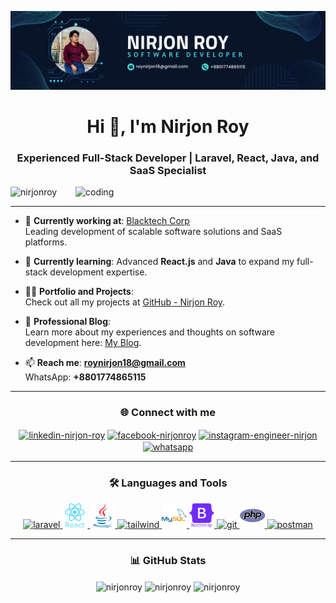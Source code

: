 ![logo](https://github.com/nirjonroy/nirjonroy/blob/main/nirjonroy.png)

<h1 align="center">Hi 👋, I'm Nirjon Roy</h1>
<h3 align="center">Experienced Full-Stack Developer | Laravel, React, Java, and SaaS Specialist</h3>

<img align="right" alt="coding" width="400" src="https://user-images.githubusercontent.com/55389276/140866485-8fb1c876-9a8f-4d6a-98dc-08c4981eaf70.gif"/>

<p align="left"> <img src="https://komarev.com/ghpvc/?username=nirjonroy&label=Profile%20views&color=0e75b6&style=flat" alt="nirjonroy" /> </p>

---

- 🔭 **Currently working at**: [Blacktech Corp](https://blacktechcorp.com/)  
  Leading development of scalable software solutions and SaaS platforms.

- 🌱 **Currently learning**: Advanced **React.js** and **Java** to expand my full-stack development expertise.

- 👨‍💻 **Portfolio and Projects**:  
  Check out all my projects at [GitHub - Nirjon Roy](https://github.com/nirjonroy).  

- 📄 **Professional Blog**:  
  Learn more about my experiences and thoughts on software development here: [My Blog](https://nirjoncse.wordpress.com/).  

- 📫 **Reach me**: **roynirjon18@gmail.com**  
  WhatsApp: **+8801774865115**  

---

<h3 align="center">🌐 Connect with me</h3>
<p align="center">
<a href="https://linkedin.com/in/softdev-nirjon-roy" target="blank"><img align="center" src="https://raw.githubusercontent.com/rahuldkjain/github-profile-readme-generator/master/src/images/icons/Social/linked-in-alt.svg" alt="linkedin-nirjon-roy" height="30" width="40" /></a>
<a href="https://fb.com/engineernirjonroy" target="blank"><img align="center" src="https://raw.githubusercontent.com/rahuldkjain/github-profile-readme-generator/master/src/images/icons/Social/facebook.svg" alt="facebook-nirjonroy" height="30" width="40" /></a>
<a href="https://instagram.com/engineer_nirjon" target="blank"><img align="center" src="https://raw.githubusercontent.com/rahuldkjain/github-profile-readme-generator/master/src/images/icons/Social/instagram.svg" alt="instagram-engineer-nirjon" height="30" width="40" /></a>
<a href="https://wa.me/8801774865115" target="blank"><img align="center" src="https://raw.githubusercontent.com/rahuldkjain/github-profile-readme-generator/master/src/images/icons/Social/whatsapp.svg" alt="whatsapp" height="30" width="40" /></a>
</p>

---

<h3 align="center">🛠️ Languages and Tools</h3>
<p align="center"> 
  <a href="https://laravel.com/" target="_blank" rel="noreferrer"> <img src="https://cdn.worldvectorlogo.com/logos/laravel-2.svg" alt="laravel" width="40" height="40"/> </a> 
  <a href="https://reactjs.org/" target="_blank" rel="noreferrer"> <img src="https://raw.githubusercontent.com/devicons/devicon/master/icons/react/react-original-wordmark.svg" alt="react" width="40" height="40"/> </a> 
  <a href="https://www.java.com" target="_blank" rel="noreferrer"> <img src="https://raw.githubusercontent.com/devicons/devicon/master/icons/java/java-original.svg" alt="java" width="40" height="40"/> </a> 
  <a href="https://tailwindcss.com/" target="_blank" rel="noreferrer"> <img src="https://www.vectorlogo.zone/logos/tailwindcss/tailwindcss-icon.svg" alt="tailwind" width="40" height="40"/> </a> 
  <a href="https://www.mysql.com/" target="_blank" rel="noreferrer"> <img src="https://raw.githubusercontent.com/devicons/devicon/master/icons/mysql/mysql-original-wordmark.svg" alt="mysql" width="40" height="40"/> </a>
  <a href="https://getbootstrap.com" target="_blank" rel="noreferrer"> <img src="https://raw.githubusercontent.com/devicons/devicon/master/icons/bootstrap/bootstrap-plain-wordmark.svg" alt="bootstrap" width="40" height="40"/> </a>
  <a href="https://git-scm.com/" target="_blank" rel="noreferrer"> <img src="https://www.vectorlogo.zone/logos/git-scm/git-scm-icon.svg" alt="git" width="40" height="40"/> </a>
  <a href="https://www.php.net" target="_blank" rel="noreferrer"> <img src="https://raw.githubusercontent.com/devicons/devicon/master/icons/php/php-original.svg" alt="php" width="40" height="40"/> </a>
  <a href="https://postman.com" target="_blank" rel="noreferrer"> <img src="https://www.vectorlogo.zone/logos/getpostman/getpostman-icon.svg" alt="postman" width="40" height="40"/> </a>
</p>

---

<h3 align="center">📊 GitHub Stats</h3>
<p align="center">
<img align="center" src="https://github-readme-stats.vercel.app/api?username=nirjonroy&show_icons=true&locale=en" alt="nirjonroy" />
<img align="center" src="https://github-readme-stats.vercel.app/api/top-langs?username=nirjonroy&show_icons=true&locale=en&layout=compact" alt="nirjonroy" />
<img align="center" src="https://github-readme-streak-stats.herokuapp.com/?user=nirjonroy&" alt="nirjonroy" />
</p>
